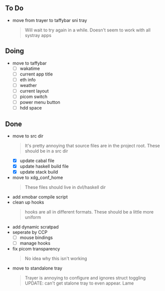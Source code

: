 ## To Do

- move from trayer to taffybar sni tray
  > Will wait to try again in a while. Doesn't seem to work with all systray apps

## Doing

- move to taffybar
  * [ ] wakatime
  * [ ] current app title
  * [ ] eth info
  * [ ] weather
  * [ ] current layout
  * [ ] picom switch
  * [ ] power menu button
  * [ ] hdd space

## Done

- move to src dir
  > It's pretty annoying that source files are in the project root. These should be in a src dir
  * [x] update cabal file
  * [x] update haskell build file
  * [x] update stack build
- move to xdg_conf_home
  > These files should live in dvl/haskell dir
- add xmobar compile script
- clean up hooks
  > hooks are all in different formats. These should be a little more uniform
- add dynamic scratpad
- seperate by CCP
  * [ ] mouse bindings
  * [ ] manage hooks
- fix picom transparency
  > No idea why this isn't working
- move to standalone tray
  > Trayer is annoying to configure and ignores struct toggling
  > UPDATE: can't get stalone tray to even appear. Lame

